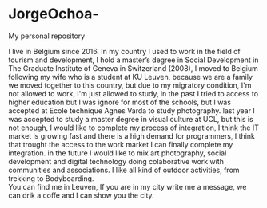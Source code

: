 # JorgeOchoa-
My personal repository

I live in Belgium since 2016. 
In my country I used to work in the field of tourism and development, 
I hold a master’s degree in Social Development in The Graduate Institute of Geneva in Switzerland (2008),
I moved to Belgium following my wife who is a student at KU Leuven,  because we are a family we moved together to this country,
but due to my migratory condition, I'm not allowed to work, I'm just allowed to study, in the past I tried to access to higher education but I was ignore for most of the schools, but I was accepted at Ecole technique Agnes Varda to study photography. 
last year I was accepted to study a master degree in visual culture at UCL, 
but this is not enough,
I would like to complete my process of integration, I think the IT market is growing fast and there is a high demand for programmers, 
I think that trought the access to the work market I can finally complete my integration. 
in the future I would like to mix art photography, social development and digital technology doing colaborative work with communities and associations. 
I like all kind of outdoor activities, from trekking to Bodyboarding.  
You can find me in Leuven, If you are in my city write me a message, we can drik a coffe and I can show you the city.
